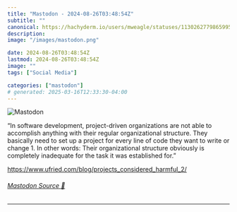 ```yaml
---
title: "Mastodon - 2024-08-26T03:48:54Z"
subtitle: ""
canonical: https://hachyderm.io/users/mweagle/statuses/113026277986599503
description:
image: "/images/mastodon.png"

date: 2024-08-26T03:48:54Z
lastmod: 2024-08-26T03:48:54Z
image: ""
tags: ["Social Media"]

categories: ["mastodon"]
# generated: 2025-03-16T12:33:30-04:00
---
```

![Mastodon](/images/mastodon.png)

<p>“In software development, project-driven organizations are not able to accomplish anything with their regular organizational structure. They basically need to set up a project for every line of code they want to write or change 1. In other words: Their organizational structure obviously is completely inadequate for the task it was established for.”</p><p><a href="https://www.ufried.com/blog/projects_considered_harmful_2/" target="_blank" rel="nofollow noopener noreferrer" translate="no"><span class="invisible">https://www.</span><span class="ellipsis">ufried.com/blog/projects_consi</span><span class="invisible">dered_harmful_2/</span></a></p>


###### [Mastodon Source 🐘](https://hachyderm.io/@mweagle/113026277986599503)

___
